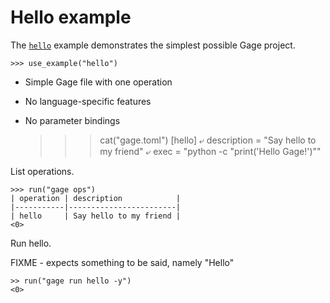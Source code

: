 # Hello example

The [`hello`](../examples/hello) example demonstrates the simplest
possible Gage project.

    >>> use_example("hello")

- Simple Gage file with one operation
- No language-specific features
- No parameter bindings

    >>> cat("gage.toml")
    [hello]
    ⤶
    description = "Say hello to my friend"
    ⤶
    exec = "python -c \"print('Hello Gage!')\""

List operations.

    >>> run("gage ops")
    | operation | description            |
    |-----------|------------------------|
    | hello     | Say hello to my friend |
    <0>

Run hello.

FIXME - expects something to be said, namely "Hello"

    >> run("gage run hello -y")
    <0>
